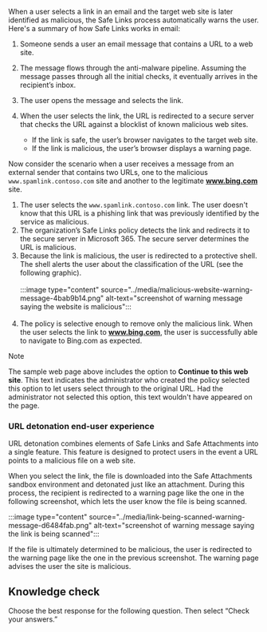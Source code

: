 When a user selects a link in an email and the target web site is later identified as malicious, the Safe Links process automatically warns the user. Here's a summary of how Safe Links works in email:

1.  Someone sends a user an email message that contains a URL to a web site.
2.  The message flows through the anti-malware pipeline. Assuming the message passes through all the initial checks, it eventually arrives in the recipient’s inbox.
3.  The user opens the message and selects the link.
4.  When the user selects the link, the URL is redirected to a secure server that checks the URL against a blocklist of known malicious web sites.
    
     -  If the link is safe, the user’s browser navigates to the target web site.
     -  If the link is malicious, the user’s browser displays a warning page.

Now consider the scenario when a user receives a message from an external sender that contains two URLs, one to the malicious `www.spamlink.contoso.com` site and another to the legitimate **www.bing.com** site.

1.  The user selects the `www.spamlink.contoso.com` link. The user doesn't know that this URL is a phishing link that was previously identified by the service as malicious.
2.  The organization’s Safe Links policy detects the link and redirects it to the secure server in Microsoft 365. The secure server determines the URL is malicious.
3.  Because the link is malicious, the user is redirected to a protective shell. The shell alerts the user about the classification of the URL (see the following graphic).<br><br>:::image type="content" source="../media/malicious-website-warning-message-4bab9b14.png" alt-text="screenshot of warning message saying the website is malicious":::
    <br><br>
4.  The policy is selective enough to remove only the malicious link. When the user selects the link to **www.bing.com**, the user is successfully able to navigate to Bing.com as expected.

> [!NOTE]
> The sample web page above includes the option to **Continue to this web site**. This text indicates the administrator who created the policy selected this option to let users select through to the original URL. Had the administrator not selected this option, this text wouldn't have appeared on the page.

### URL detonation end-user experience

URL detonation combines elements of Safe Links and Safe Attachments into a single feature. This feature is designed to protect users in the event a URL points to a malicious file on a web site.

When you select the link, the file is downloaded into the Safe Attachments sandbox environment and detonated just like an attachment. During this process, the recipient is redirected to a warning page like the one in the following screenshot, which lets the user know the file is being scanned.

:::image type="content" source="../media/link-being-scanned-warning-message-d6484fab.png" alt-text="screenshot of warning message saying the link is being scanned":::


If the file is ultimately determined to be malicious, the user is redirected to the warning page like the one in the previous screenshot. The warning page advises the user the site is malicious.

## Knowledge check

Choose the best response for the following question. Then select “Check your answers.”